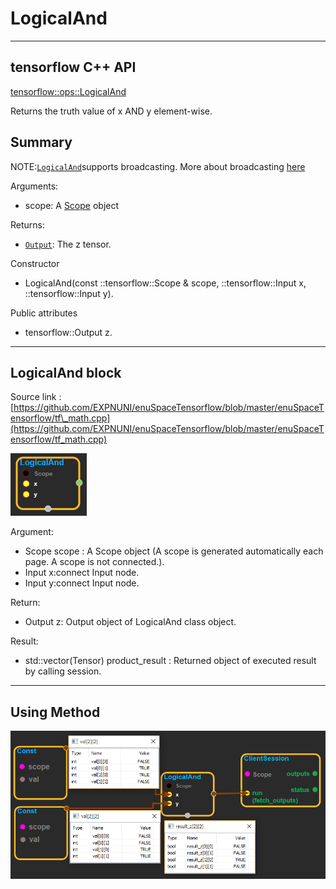 # LogicalAnd

---

## tensorflow C++ API

[tensorflow::ops::LogicalAnd](https://www.tensorflow.org/api_docs/cc/class/tensorflow/ops/logical-and)

Returns the truth value of x AND y element-wise.

## Summary

NOTE:[`LogicalAnd`](https://www.tensorflow.org/api_docs/cc/class/tensorflow/ops/logical-and.html#classtensorflow_1_1ops_1_1_logical_and)supports broadcasting. More about broadcasting [here](http://docs.scipy.org/doc/numpy/user/basics.broadcasting.html)

Arguments:

* scope: A [Scope](https://www.tensorflow.org/api_docs/cc/class/tensorflow/scope.html#classtensorflow_1_1_scope) object

Returns:

* [`Output`](https://www.tensorflow.org/api_docs/cc/class/tensorflow/output.html#classtensorflow_1_1_output): The z tensor.

Constructor

* LogicalAnd\(const ::tensorflow::Scope & scope, ::tensorflow::Input x, ::tensorflow::Input y\).

Public attributes

* tensorflow::Output z.

---

## LogicalAnd block

Source link : [https://github.com/EXPNUNI/enuSpaceTensorflow/blob/master/enuSpaceTensorflow/tf\_math.cpp](https://github.com/EXPNUNI/enuSpaceTensorflow/blob/master/enuSpaceTensorflow/tf_math.cpp)

![](/assets/math_LogicalAnd_Symbol.png)

Argument:

* Scope scope : A Scope object \(A scope is generated automatically each page. A scope is not connected.\).
* Input x:connect  Input node.
* Input y:connect  Input node.

Return:

* Output z: Output object of LogicalAnd class object.

Result:

* std::vector\(Tensor\) product\_result : Returned object of executed result by calling session.

---

## Using Method

![](/assets/math_LogicalAnd_Method.png)

